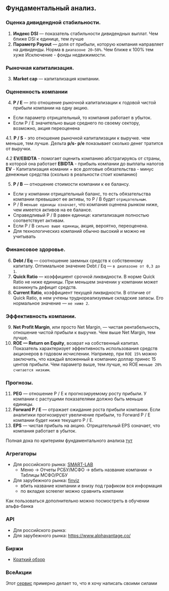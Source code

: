 ## Фундаментальный анализ.

### Оценка дивидендной стабильности. 
1. **Индекс DSI** — показатель стабильности дивидендных выплат. Чем ближе DSI к единице, тем лучше
2. **Параметр Payout** — доля от прибыли, которую компания направляет на дивиденды. Норма в `диапазоне 20—50%`. Чем ближе к 100% тем хуже
Исключение - фонды недвижимости.

### Рыночная капитализация.
3. **Market cap** — капитализация компании.

### Оцененность компании
4. **P / E** — это отношение рыночной капитализации к годовой чистой прибыли компании на одну акцию. 
 - Если параметр отрицательный, то компания работает в убыток. 
 - Если P / E значительно выше среднего по своему сектору, возможно, акция переоценена

4.1. **P / S** - это отношение рыночной капитализации к выручке. чем меньше, тем лучше. Дельта **p/s- p/e** показывает сколько денег тратится от выручки.

4.2 **EV/EBIDTA** - помогает оценить компанию абстрагируясь от страны, в которой она работает
    **EBIDTA** - прибыль компании до выплаты налогов
    **EV** - Капитализация комании + все долговые обязательства - минус денежные средства (сколько в реальности стоит компанию)

5. **P / B** — отношение стоимости компании к ее балансу. 
 - Если у компании отрицательный баланс, то есть обязательства компании превышают ее активы, то P / B будет `отрицательным`. 
 - P / B `меньше единицы означает`, что компания оценена рынком ниже, чем имеется активов на ее балансе. 
 - Справедливый P / B равен единице: капитализация полностью соответствует активам. 
 - Если P / B `сильно выше единицы`, акция, вероятно, переоценена.
 - Для технологическиз компаний обычно высокий и можно не учитывать

### Финансовое здоровье.
6. **Debt / Eq** — соотношение заемных средств к собственному капиталу. Оптимальное значение Debt / Eq — `в диапазоне от 0,3 до 1`.
7. **Quick Ratio** — коэффициент срочной ликвидности. В норме Quick Ratio не ниже единицы. При меньшем значении у компании может возникнуть дефицит средств.
8. **Current Ratio**, коэффициент текущей ликвидности. В отличие от Quick Ratio, в нем учтены труднореализуемые складские запасы. Его нормальное значение — `не ниже 2`.

### Эффективность компании.
9. **Net Profit Margin**, или просто Net Margin, — чистая рентабельность, отношение чистой прибыли к выручке. Чем выше Net Margin, тем лучше.
10. **ROE — Return on Equity**, возврат на собственный капитал. Показатель характеризует эффективность использования средств акционеров в годовом исчислении. Например, при `ROE 15%` можно заключить, что каждый вложенный в компанию доллар принес 15 центов прибыли. Чем параметр выше, тем лучше, но ROE `меньше 20% считается низким`.

### Прогнозы.
11. **PEG** — отношение P / E к прогнозируемому росту прибыли. У компании с растущими показателями должно быть меньше единицы.
12. **Forward P / E** — отражает ожидание роста прибыли компании. Если аналитики прогнозируют увеличение прибыли, то Forward P / E компании будет ниже текущего P / E.
13. **EPS** — чистая прибыль на акцию. Отрицательный EPS означает, что компания работает в убыток.

Полная дока по критериям фундаментального анализа [тут](https://journal-tinkoff-ru.turbopages.org/journal.tinkoff.ru/s/analiz-emitenta/)

### Агрегаторы
- Для российского рынка: [SMART-LAB](https://smart-lab.ru/q/shares_fundamental3/)
  - Меню -> Отчеты РСБУ/МСФО -> вбить название компании -> Таблицы МСФО/РСБУ
- Для зарубежного рынка: [finviz](https://finviz.com/)
  - вбить название компании и внизу под графиком вся информация
  - по вкладке screener можно сравнить компании

Как пользоваться дополнительно можно посмостреть в обучении альфа-банка

### API
- Для российского рынка: 
- Для зарубежного рынка: https://www.alphavantage.co/

### Биржи
- [Краткий обзор](https://rustemusmanov.ru/krupnejshie-birzhi-mira-skolko-aktsij-torguetsya-v-mire-i-v-rossii/)

### ВсеАкции
Этот [сервис](https://vseakcii.ru/) примерно делает то, что я хочу написать своими силами
